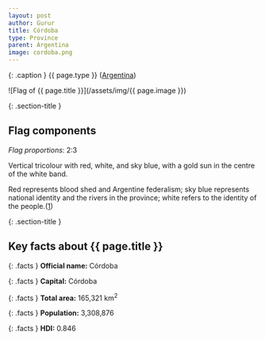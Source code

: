 ```yaml
---
layout: post
author: Gurur
title: Córdoba
type: Province
parent: Argentina
image: cordoba.png
---
```

{: .caption }
{{ page.type }} ([Argentina](/2019/03/11/argentina.html))

![Flag of {{ page.title }}](/assets/img/{{ page.image }})

{: .section-title }
## Flag components

*Flag proportions*: 2:3

Vertical tricolour with red, white, and sky blue, with a gold sun in the centre of the white band.

Red represents blood shed and Argentine federalism; sky blue represents national identity and the rivers in the province; white refers to the identity of the people.(<span class="source-link">[1](https://www.crwflags.com/fotw/flags/ar-x.html#descr)</span>)

{: .section-title }
## Key facts about {{ page.title }}

{: .facts }
**Official name:** Córdoba

{: .facts }
**Capital:** Córdoba

{: .facts }
**Total area:** 165,321 km<sup>2</sup>

{: .facts }
**Population:** 3,308,876

{: .facts }
**HDI:** 0.846